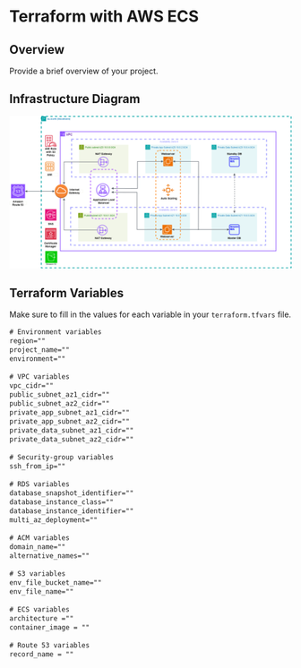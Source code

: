 # Terraform with AWS ECS

## Overview

Provide a brief overview of your project.

## Infrastructure Diagram

![Infrastructure Diagram](diagram/AWSRentZoneApp.drawio.png)

## Terraform Variables

Make sure to fill in the values for each variable in your `terraform.tfvars` file.

```hcl
# Environment variables
region=""
project_name=""
environment=""

# VPC variables 
vpc_cidr=""
public_subnet_az1_cidr=""
public_subnet_az2_cidr=""
private_app_subnet_az1_cidr=""
private_app_subnet_az2_cidr=""
private_data_subnet_az1_cidr=""
private_data_subnet_az2_cidr=""

# Security-group variables
ssh_from_ip=""

# RDS variables
database_snapshot_identifier=""
database_instance_class=""
database_instance_identifier=""
multi_az_deployment=""

# ACM variables
domain_name=""
alternative_names=""

# S3 variables
env_file_bucket_name=""
env_file_name=""

# ECS variables
architecture =""
container_image = ""

# Route 53 variables
record_name = ""